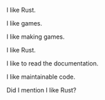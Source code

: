 I like Rust.

I like games.

I like making games.

I like Rust.

I like to read the documentation.

I like maintainable code.

Did I mention I like Rust?
